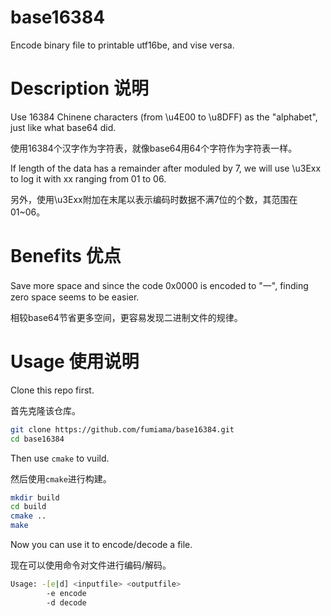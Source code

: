 # base16384
Encode binary file to printable utf16be, and vise versa.

# Description 说明
Use 16384 Chinene characters (from \u4E00 to \u8DFF) as the "alphabet", just like what base64 did.

使用16384个汉字作为字符表，就像base64用64个字符作为字符表一样。

If length of the data has a remainder after moduled by 7, we will use \u3Exx to log it with xx ranging from 01 to 06.

另外，使用\u3Exx附加在末尾以表示编码时数据不满7位的个数，其范围在01~06。

# Benefits 优点
Save more space and since the code 0x0000 is encoded to "一", finding zero space seems to be easier.

相较base64节省更多空间，更容易发现二进制文件的规律。

# Usage 使用说明

Clone this repo first.

首先克隆该仓库。

```bash
git clone https://github.com/fumiama/base16384.git
cd base16384
```

Then use `cmake` to vuild.

然后使用`cmake`进行构建。

```bash
mkdir build
cd build
cmake ..
make
```

Now you can use it to encode/decode a file.

现在可以使用命令对文件进行编码/解码。

```bash
Usage: -[e|d] <inputfile> <outputfile>
        -e encode
        -d decode
```